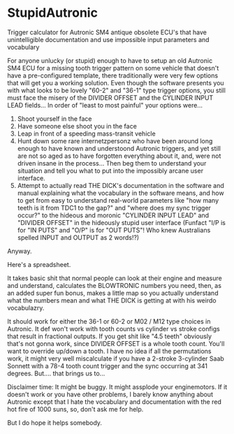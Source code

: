 # StupidAutronic
Trigger calculator for Autronic SM4 antique obsolete ECU's that have unintelligible documentation and use impossible input parameters and vocabulary

For anyone unlucky (or stupid) enough to have to setup an old Autronic SM4 ECU for a missing tooth trigger pattern on some vehicle that doesn't have a pre-configured template, there traditionally were very few options that will get you a working solution. Even though the software presents you with what looks to be lovely "60-2" and "36-1" type trigger options, you still must face the misery of the DIVIDER OFFSET and the CYLINDER INPUT LEAD fields...  In order of "least to most painful" your options were... 

1. Shoot yourself in the face
2. Have someone else shoot you in the face
3. Leap in front of a speeding mass-transit vehicle
3. Hunt down some rare internetzpersonz who have been around long enough to have known and understoond Autronic triggers, and yet still are not so aged as to have forgotten everything about it, and, were not driven insane in the process... Then beg them to understand your situation and tell you what to put into the impossibly arcane user interface. 
4. Attempt to actually read THE DICK's documentation in the software and manual explaining what the vocabulary in the software means, and how to get from easy to understand real-world parameters like "how many teeth is it from TDC1 to the gap?" and "where does my sync trigger occur?" to the hideous and moronic "CYLINDER INPUT LEAD" and "DIVIDER OFFSET" in the hideously stupid user interface (Funfact "I/P is for "IN PUTS" and "O/P" is for "OUT PUTS"!  Who knew Australians spelled INPUT and OUTPUT as 2 words!?)

Anyway.  

Here's a spreadsheet. 

It takes basic shit that normal people can look at their engine and measure and understand, calculates the BLOWTRONIC numbers you need, then, as an added super fun bonus, makes a little map so you actually understand what the numbers mean and what THE DICK is getting at with his weirdo vocabulazry. 

It should work for either the 36-1 or 60-2 or M02 / M12 type choices in Autronic. It def won't work with tooth counts vs cylinder vs stroke configs that result in fractional outputs. If you get shit like "4.5 teeth" obviously that's not gonna work, since DIVIDER OFFSET is a whole tooth count. You'll want to override up/down a tooth.  I have no idea if all the permutations work, it might very well miscalculate if you have a 2-stroke 3-cylinder Saab Sonnett with a 78-4 tooth count trigger and the sync occurring at 341 degrees.  But.... that brings us to... 

Disclaimer time: It might be buggy. It might assplode your enginemotors. If it doesn't work or you have other problems, I barely know anything about Autronic except that I hate the vocabulary and documentation with the red hot fire of 1000 suns, so, don't ask me for help. 

But I do hope it helps somebody. 
